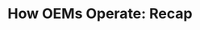 ---
highlight: "false" 
title: "How OEMs Operate: Recap"
description: "Recap of understanding how OEMs are organized and operate. .gov/.mil audience only"
url-link: "https://community.max.gov/download/attachments/2403246889/Module-8--%20IBT_OEM%20Operations_%20Module%20Recap.pdf?api=v2"
type: "PDF"
gov-only: "true"
is-external: "false"
publication-date: "July 01, 2023"
reading-time: "5"
resource-type: "Guidance"
filter: "acquisition-best-practices"
audience: "contracts-acquisitions"
branded-offerings: "it-buyers-training-support "
---